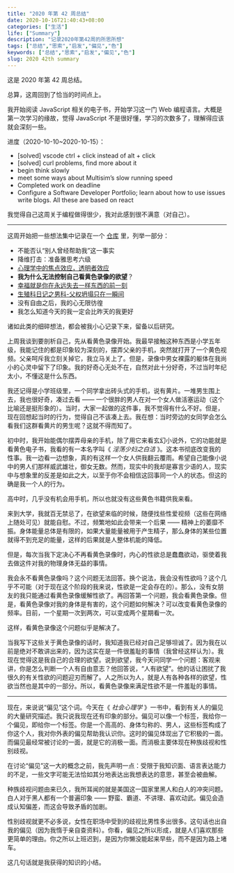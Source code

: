 ```yaml
---
title: "2020 年第 42 周总结"
date: 2020-10-16T21:40:43+08:00
categories: ["生活"]
life: ["Summary"]
description: "记录2020年第42周的所思所想"
tags: ["总结","思索","启发","偏见","色"]
keywords: ["总结","思索","启发","偏见","色"]
slug: 2020 42th summary
---
```


这是 2020 年第 42 周总结。

总算，这周回到了恰当的时间点上。

我开始阅读 JavaScript 相关的电子书，开始学习这一门 Web 编程语言。大概是第一次学习的缘故，觉得 JavaScript 不是很好懂，学习的次数多了，理解得应该就会深刻一些。

进度（2020-10-10~2020-10-15）：

- [solved] vscode ctrl + click instead of alt + click
- [solved] curl problems, find more about it
- begin think slowly
- meet some ways about Multisim’s slow running speed
- Completed work on deadline
- Configure a Software Developer Portfolio; learn about how to use issues write blogs. All these are based on react

我觉得自己这周关于编程做得很少，我对此感到很不满意（对自己）。

---

这周开始把一些想法集中记录在一个 [仓库](https://github.com/Gaotianhe/way-to-life) 里，列举一部分：

*   不能否认“别人曾经帮助我”这一事实
*   降维打击：准备雅思考六级
*   [心理学中的焦点效应，透明者效应](https://github.com/Gaotianhe/way-to-life/blob/main/docs/%E5%BF%83%E7%90%86%E5%AD%A6%E4%B8%AD%E7%9A%84%E7%84%A6%E7%82%B9%E6%95%88%E5%BA%94-%E9%80%8F%E6%98%8E%E8%80%85%E6%95%88%E5%BA%94.md)
*   **我为什么无法控制自己看黄色录像的欲望**？
*   [幸福就是你在永远失去一样东西的前一刻](https://github.com/Gaotianhe/way-to-life/blob/main/docs/%E5%B9%B8%E7%A6%8F%E5%B0%B1%E6%98%AF%E4%BD%A0%E5%9C%A8%E6%B0%B8%E8%BF%9C%E5%A4%B1%E5%8E%BB%E4%B8%80%E6%A0%B7%E4%B8%9C%E8%A5%BF%E7%9A%84%E5%89%8D%E4%B8%80%E5%88%BB.md)
*   [生殖科日记之男科\-父权坍塌只在一瞬间](https://github.com/Gaotianhe/way-to-life/blob/main/docs/%E7%94%9F%E6%AE%96%E7%A7%91%E6%97%A5%E8%AE%B0%E4%B9%8B%E7%94%B7%E7%A7%91-%E7%88%B6%E6%9D%83%E5%9D%8D%E5%A1%8C%E5%8F%AA%E5%9C%A8%E4%B8%80%E7%9E%AC%E9%97%B4.md)
*   没有自由之后，我的心无限彷徨
*   我怎么知道今天的我一定会比昨天的我更好

诸如此类的细碎想法，都会被我小心记录下来，留备以后研究。

上周我谈到要剖析自己，先从看黄色录像开始。我最早接触这种东西是小学五年级，我能记住的都是印象较为深刻的，摆弄父亲的手机，突然就打开了一个黄色视频。父亲呵斥我立刻关掉它，我立马关上了。但是，录像中男女裸露的躯体在我尚小的心灵中留下了印象。我的好奇心无处不在，自然对此十分好奇，不过当时年纪太小，不懂这是什么东西。

我还记得是小学班级里，一个同学拿出砖头式的手机，说有黄片。一堆男生围上去，我也很好奇，凑过去看 —— 一个很胖的男人在对一个女人做活塞运动（这个比喻还是挺形象的）。当时，大家一起做的这件事，我不觉得有什么不好。但是，现在回想起当时的行为，觉得自己不该凑上去。我在想：当时旁边的女同学会怎么看我们这群看黄片的男生呢？这就不得而知了。

初中时，我开始能偶尔摆弄母亲的手机，除了用它来看玄幻小说外，它的功能就是看黄色电子书，我看的有一本名字叫《 _淫荡少妇之白洁_ 》。这本书彻底改变我的性事。我一边看一边想象，真的有这样一个女人供我翻云覆雨。希望自己能像小说中的男人们那样威武雄壮，御女无数。然而，现实中的我却是寡言少语的人，现实中与想象里的反差是如此之大，以至于你不会相信这回事同一个人的状态。但这的确是我一个人的行为。

高中时，几乎没有机会用手机，所以也就没有这些黄色书籍供我来看。

来到大学，我就百无禁忌了，在欲望来临的时候，随便找些性爱视频（这些在网络上随处可见）就能自慰。不过，频繁地如此会带来一个后果 —— 精神上的萎靡不振。身体能量总体是有限的，如果大量能量被用于产生精子，那么身体的某些位置就得不到充足的能量，这样的后果就是人整体机能的降低。

但是，每次当我下定决心不再看黄色录像时，内心的性欲总是蠢蠢欲动，驱使着我去做这件对我的物理身体无益的事情。

我会永不看黄色录像吗？这个问题无法回答。换个说法，我会没有性欲吗？这个几乎不可能（对于现在这个阶段的我来说，性欲是一定会存在的）。那么，没有女朋友的我只能通过看黄色录像缓解性欲了。再回答第一个问题，我会看黄色录像。但是，看黄色录像对我的身体是有害的，这个问题如何解决？可以改变看黄色录像的频率。目前，一个星期一次到两次，可以变成两个星期看一次。

这样，看黄色录像这个问题似乎是解决了。

当我写下这些关于黄色录像的话时，我知道我已经对自己足够坦诚了。因为我在以前是绝对不敢讲出来的，因为这实在是一件很羞耻的事情（我曾经这样认为）。我现在觉得这是我自己的合理的欲望。说到欲望，我今天问同学一个问题：客观来讲，你是怎么判断一个人有自由意志？他回答说，“人有欲望”。他的话让困扰了我很久的有关性欲的问题迎刃而解了。人之所以为人，就是人有各种各样的欲望，性欲当然也是其中的一部分。所以，看黄色录像来满足性欲不是一件羞耻的事情。

---

现在，来说说“偏见”这个词。今天在《 _社会心理学_ 》一书中，看到有关人的偏见的大量研究描述。我只说我现在还有印象的部分。偏见可以像一个标签，我给你一个偏见，即给你一个标签。你是一个高高的、身体匀称的、男人，这些标签构成了你这个人，我对你外表的偏见帮助我认识你。这时的偏见体现出了它积极的一面。而偏见最经常被讨论的一面，就是它的消极一面。而消极主要体现在种族歧视和性别歧视。

在讨论“偏见”这一大的概念之前，我先声明一点：受限于我知识面、语言表达能力的不足，一些文字可能无法恰如其分地表达出我想表达的意思，甚至会被曲解。

种族歧视问题由来已久，我所耳闻的就是美国这一国家里黑人和白人的冲突问题。白人对于黑人都有一个普遍印象 —— 野蛮、霸道、不讲理、喜欢动武。偏见会造成认知偏差，而这会导致矛盾的加剧。

性别歧视就更不必多说，女性在职场中受到的歧视比男性多出很多。这句话也出自我的偏见（因为我惰于亲自查资料）。你看，偏见之所以形成，就是人们喜欢那些更简单的理由。你之所以上班迟到，是因为你懒没能起来早些，而不是因为路上堵车。

这几句话就是我获得的知识的小结。